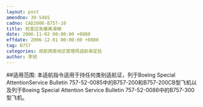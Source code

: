 ```yaml
---
layout: post
amendno: 39-5465
cadno: CAD2006-B757-10
title: 检查应急撤离滑梯
date: 2006-11-02 00:00:00 +0800
effdate: 2006-12-01 00:00:00 +0800
tag: B757
categories: 民航西南地区管理局适航审定处
author: 李锐
---
```


##适用范围:
本适航指令适用于持任何类别适航证，列于Boeing Special AttentionService Bulletin 757-52-0085中的B757-200和B757-200CB型飞机以及列于Boeing Special Attention Service Bulletin 757-52-0086中的B757-300型飞机。

